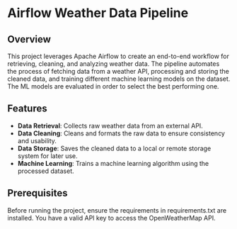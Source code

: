 # Airflow Weather Data Pipeline

## Overview

This project leverages Apache Airflow to create an end-to-end workflow for retrieving, cleaning, and analyzing weather data. 
The pipeline automates the process of fetching data from a weather API, processing and storing the cleaned data, and training 
different machine learning models on the dataset. The ML models are evaluated in order to select the best performing one.

## Features
- **Data Retrieval**: Collects raw weather data from an external API.
- **Data Cleaning**: Cleans and formats the raw data to ensure consistency and usability.
- **Data Storage**: Saves the cleaned data to a local or remote storage system for later use.
- **Machine Learning**: Trains a machine learning algorithm using the processed dataset.

## Prerequisites
Before running the project, ensure the requirements in requirements.txt are installed.
You have a valid API key to access the OpenWeatherMap API.

  
